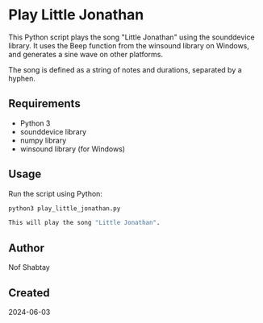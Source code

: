 # Play Little Jonathan

This Python script plays the song "Little Jonathan" using the sounddevice library. It uses the Beep function from the winsound library on Windows, and generates a sine wave on other platforms.

The song is defined as a string of notes and durations, separated by a hyphen.

## Requirements

- Python 3
- sounddevice library
- numpy library
- winsound library (for Windows)

## Usage

Run the script using Python:

```bash
python3 play_little_jonathan.py

This will play the song "Little Jonathan".
```

## Author

Nof Shabtay

## Created

2024-06-03
